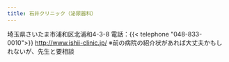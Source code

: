 ```yaml
---
title: 石井クリニック（泌尿器科）
---
```

埼玉県さいたま市浦和区北浦和4-3-8
電話：{{< telephone "048-833-0010">}}
<http://www.ishii-clinic.jp/>
※前の病院の紹介状があれば大丈夫かもしれないが、先生と要相談
